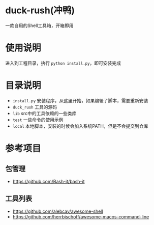 <!--
 * @Author: xupingmao xupingmao@gmail.com
 * @Date: 2021-09-28 01:17:53
 * @LastEditors: xupingmao
 * @LastEditTime: 2023-12-22 22:44:32
 * @FilePath: \duck-rush\README.md
 * @Description: 这是默认设置,请设置`customMade`, 打开koroFileHeader查看配置 进行设置: https://github.com/OBKoro1/koro1FileHeader/wiki/%E9%85%8D%E7%BD%AE
-->
# duck-rush(冲鸭)

一款自用的Shell工具箱，开箱即用

# 使用说明

进入到工程目录，执行 `python install.py`，即可安装完成

# 目录说明

- `install.py` 安装程序，从这里开始，如果编辑了脚本，需要重新安装
- `duck_rush` 工具的源码
- `lib` src中的工具依赖的一些类库
- `test` 一些命令的使用示例
- `local` 本地脚本，安装的时候会加入系统PATH，但是不会提交到仓库

# 参考项目

## 包管理

- https://github.com/Bash-it/bash-it

## 工具列表

- https://github.com/alebcay/awesome-shell
- https://github.com/herrbischoff/awesome-macos-command-line


